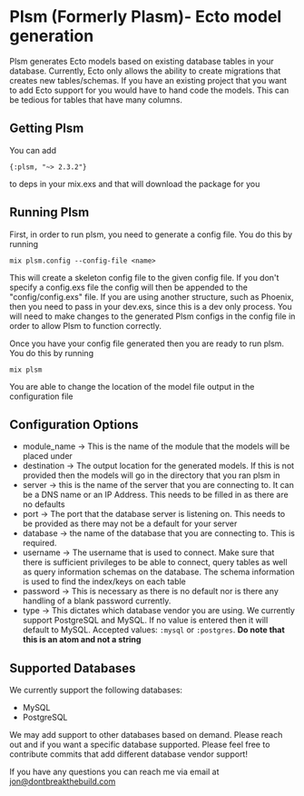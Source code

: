 # Plsm (Formerly Plasm)- Ecto model generation

Plsm generates Ecto models based on existing database tables in your database. Currently, Ecto only allows the ability to create migrations that creates new tables/schemas. If you have an existing project that you want to add Ecto support for you would have to hand code the models. This can be tedious for tables that have many columns.

## Getting Plsm

You can add

`{:plsm, "~> 2.3.2"}`

to deps in your mix.exs and that will download the package for you


## Running Plsm

First, in order to run plsm, you need to generate a config file. You do this by running

`mix plsm.config --config-file <name>`

This will create a skeleton config file to the given config file. If you don't specify a config.exs file the config will then be appended to the "config/config.exs" file. If you are using another structure, such as Phoenix, then you need to pass in your dev.exs, since this is a dev only process. You will need to make changes to the generated Plsm configs in the config file in order to allow Plsm to function correctly.

Once you have your config file generated then you are ready to run plsm. You do this by running

`mix plsm`

You are able to change the location of the model file output in the configuration file


## Configuration Options

  * module_name -> This is the name of the module that the models will be placed under
  * destination -> The output location for the generated models. If this is not provided then the models will go in the directory that you ran plsm in
  * server -> this is the name of the server that you are connecting to. It can be a DNS name or an IP Address. This needs to be filled in as there are no defaults
  * port -> The port that the database server is listening on. This needs to be provided as there may not be a default for your server
  * database -> the name of the database that you are connecting to. This is required.
  * username -> The username that is used to connect. Make sure that there is sufficient privileges to be able to connect, query tables as well as query information schemas on the database. The schema information is used to find the index/keys on each table
  * password -> This is necessary as there is no default nor is there any handling of a blank password currently.
  * type -> This dictates which database vendor you are using. We currently support PostgreSQL and MySQL. If no value is entered then it will default to MySQL. Accepted values: `:mysql` or `:postgres`. **Do note that this is an atom and not a string**


## Supported Databases

  We currently support the following databases:

  * MySQL
  * PostgreSQL

 We may add support to other databases based on demand. Please reach out and if you want a specific database supported. Please feel free to contribute commits that add different database vendor support!

If you have any questions you can reach me via email at jon@dontbreakthebuild.com
